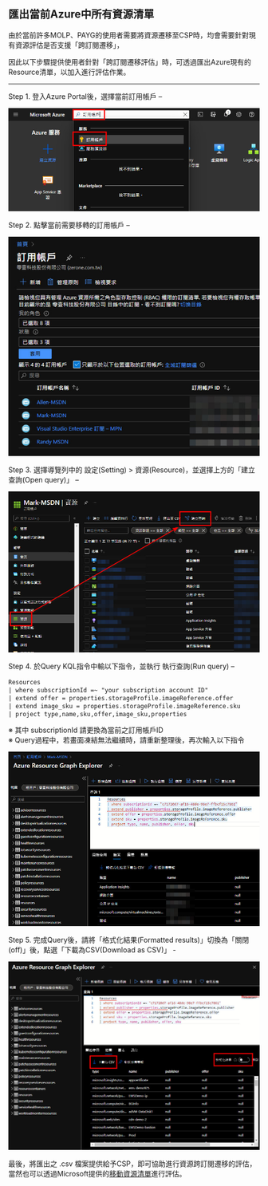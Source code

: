 ## 匯出當前Azure中所有資源清單

由於當前許多MOLP、PAYG的使用者需要將資源遷移至CSP時，均會需要針對現有資源評估是否支援「跨訂閱遷移」，

因此以下步驟提供使用者針對「跨訂閱遷移評估」時，可透過匯出Azure現有的Resource清單，以加入進行評估作業。

--------------------------------

Step 1. 登入Azure Portal後，選擇當前訂用帳戶 – 

![GITHUB](https://github.com/MarkChang-Core/Query-Azure-Resource-For-Migration-Assessment/blob/main/image/image1.jpg)<br>

Step 2. 點擊當前需要移轉的訂用帳戶 – 

![GITHUB](https://github.com/MarkChang-Core/Query-Azure-Resource-For-Migration-Assessment/blob/main/image/image2.jpg)<br>

Step 3. 選擇導覽列中的 設定(Setting) > 資源(Resource)，並選擇上方的「建立查詢(Open query)」 – 

![GITHUB](https://github.com/MarkChang-Core/Query-Azure-Resource-For-Migration-Assessment/blob/main/image/image3.jpg)<br>

Step 4. 於Query KQL指令中輸以下指令，並執行 執行查詢(Run query) –

```
Resources
| where subscriptionId =~ "your subscription account ID"
| extend offer = properties.storageProfile.imageReference.offer
| extend image_sku = properties.storageProfile.imageReference.sku
| project type,name,sku,offer,image_sku,properties
```

※ 其中 subscriptionId 請更換為當前之訂用帳戶ID <br>
※ Query過程中，若畫面凍結無法繼續時，請重新整理後，再次輸入以下指令<br>

![GITHUB](https://github.com/MarkChang-Core/Query-Azure-Resource-For-Migration-Assessment/blob/main/image/image4.jpg)<br>

Step 5. 完成Query後，請將「格式化結果(Formatted results)」切換為「關閉(off)」後，點選「下載為CSV(Download as CSV)」 -

![GITHUB](https://github.com/MarkChang-Core/Query-Azure-Resource-For-Migration-Assessment/blob/main/image/image5.jpg)<br>

最後，將匯出之 .csv 檔案提供給予CSP，即可協助進行資源跨訂閱遷移的評估，當然也可以透過Microsoft提供的[移動資源清單](https://docs.microsoft.com/zh-tw/azure/azure-resource-manager/management/move-support-resources)進行評估。
